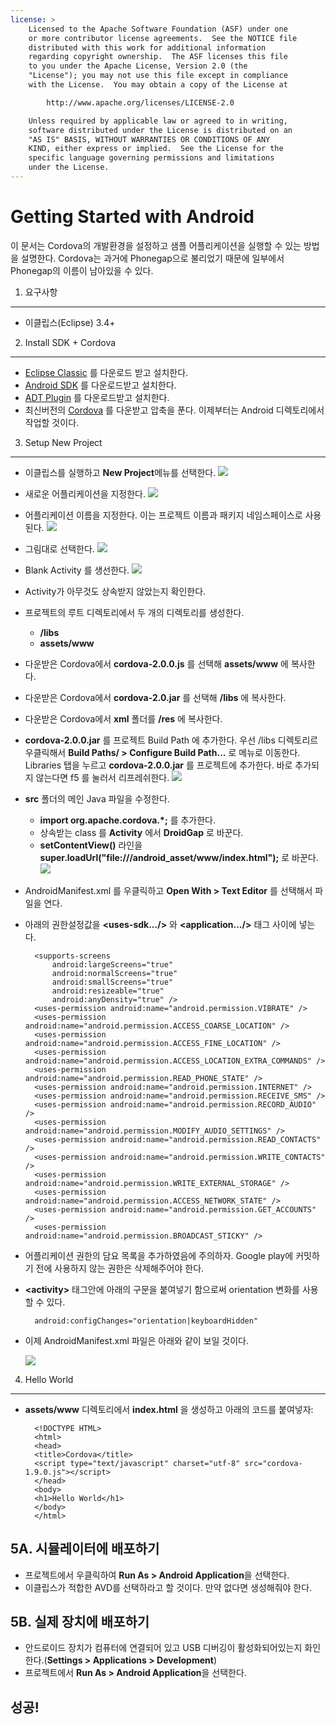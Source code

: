```yaml
---
license: >
    Licensed to the Apache Software Foundation (ASF) under one
    or more contributor license agreements.  See the NOTICE file
    distributed with this work for additional information
    regarding copyright ownership.  The ASF licenses this file
    to you under the Apache License, Version 2.0 (the
    "License"); you may not use this file except in compliance
    with the License.  You may obtain a copy of the License at

        http://www.apache.org/licenses/LICENSE-2.0

    Unless required by applicable law or agreed to in writing,
    software distributed under the License is distributed on an
    "AS IS" BASIS, WITHOUT WARRANTIES OR CONDITIONS OF ANY
    KIND, either express or implied.  See the License for the
    specific language governing permissions and limitations
    under the License.
---
```


Getting Started with Android
============================

이 문서는 Cordova의 개발환경을 설정하고 샘플 어플리케이션을 실행할 수 있는 방법을 설명한다. Cordova는 과거에 Phonegap으로 불리었기 때문에 일부에서 Phonegap의 이름이 남아있을 수 있다. 


1. 요구사항
---------------

- 이클립스(Eclipse) 3.4+


2. Install SDK + Cordova
------------------------

- [Eclipse Classic](http://www.eclipse.org/downloads/) 를 다운로드 받고 설치한다.
- [Android SDK](http://developer.android.com/sdk/index.html) 를 다운로드받고 설치한다.
- [ADT Plugin](http://developer.android.com/sdk/eclipse-adt.html#installing)  를 다운로드받고 설치한다.
- 최신버전의 [Cordova](http://phonegap.com/download) 를 다운받고 압축을 푼다. 이제부터는 Android 디렉토리에서 작업할 것이다. 


 3. Setup New Project
---------------------

- 이클립스를 실행하고 **New Project**메뉴를 선택한다. 
    ![](img/guide/getting-started/android/step_1.jpg) 
- 새로운 어플리케이션을 지정한다.
    ![](img/guide/getting-started/android/step_2.jpg)
- 어플리케이션 이름을 지정한다. 이는 프로젝트 이름과 패키지 네임스페이스로 사용된다.
    ![](img/guide/getting-started/android/step_3.jpg)
- 그림대로 선택한다. 
    ![](img/guide/getting-started/android/step_4.jpg)
- Blank Activity 를 생선한다. 
    ![](img/guide/getting-started/android/step_5.jpg)
- Activity가 아무것도 상속받지 않았는지 확인한다. 
    
- 프로젝트의 루트 디렉토리에서 두 개의 디렉토리를 생성한다.
 	- **/libs**
 	- **assets/www**
- 다운받은 Cordova에서 **cordova-2.0.0.js** 를 선택해 **assets/www** 에 복사한다.
- 다운받은 Cordova에서 **cordova-2.0.jar** 를 선택해  **/libs** 에 복사한다.
- 다운받은 Cordova에서 **xml** 폴더를 **/res** 에 복사한다.

- **cordova-2.0.0.jar** 를 프로젝트 Build Path 에 추가한다. 우선 /libs 디렉토리르 우클릭해서 **Build Paths/ &gt; Configure Build Path...** 로 메뉴로 이동한다. Libraries 탭을 누르고 **cordova-2.0.0.jar** 를 프로젝트에 추가한다. 바로 추가되지 않는다면 f5 를 눌러서 리프레쉬한다. 
![](img/guide/getting-started/android/buildPath.jpg)

- **src** 폴더의 메인 Java 파일을 수정한다.
	- **import org.apache.cordova.*;** 를 추가한다.
	- 상속받는 class 를 **Activity** 에서 **DroidGap** 로 바꾼다.
	- **setContentView()** 라인을 **super.loadUrl("file:///android_asset/www/index.html");** 로 바꾼다.	![](img/guide/getting-started/android/javaSrc.jpg)
	
- AndroidManifest.xml 를 우클릭하고 **Open With &gt; Text Editor** 를 선택해서 파일을 연다. 
- 아래의 권한설정값을 **&lt;uses-sdk.../&gt;** 와 **&lt;application.../&gt;** 태그 사이에 넣는다.

        <supports-screens 
            android:largeScreens="true" 
            android:normalScreens="true" 
            android:smallScreens="true" 
            android:resizeable="true" 
            android:anyDensity="true" />
        <uses-permission android:name="android.permission.VIBRATE" />
        <uses-permission android:name="android.permission.ACCESS_COARSE_LOCATION" />
        <uses-permission android:name="android.permission.ACCESS_FINE_LOCATION" />
        <uses-permission android:name="android.permission.ACCESS_LOCATION_EXTRA_COMMANDS" />
        <uses-permission android:name="android.permission.READ_PHONE_STATE" />
        <uses-permission android:name="android.permission.INTERNET" />
        <uses-permission android:name="android.permission.RECEIVE_SMS" />
        <uses-permission android:name="android.permission.RECORD_AUDIO" />
        <uses-permission android:name="android.permission.MODIFY_AUDIO_SETTINGS" />
        <uses-permission android:name="android.permission.READ_CONTACTS" />
        <uses-permission android:name="android.permission.WRITE_CONTACTS" />
        <uses-permission android:name="android.permission.WRITE_EXTERNAL_STORAGE" />
        <uses-permission android:name="android.permission.ACCESS_NETWORK_STATE" /> 
        <uses-permission android:name="android.permission.GET_ACCOUNTS" />
        <uses-permission android:name="android.permission.BROADCAST_STICKY" />
* 어플리케이션 권한의 담요 목록을 추가하였음에 주의하자. Google play에 커밋하기 전에 사용하지 않는 권한은 삭제해주어야 한다. 
- **&lt;activity&gt;** 태그안에 아래의 구문을 붙여넣기 함으로써 orientation 변화를 사용할 수 있다.

        android:configChanges="orientation|keyboardHidden"

- 이제 AndroidManifest.xml 파일은 아래와 같이 보일 것이다.

    ![](img/guide/getting-started/android/manifest.png)


4. Hello World
--------------    

- **assets/www** 디렉토리에서 **index.html** 을 생성하고 아래의 코드를 붙여넣자:

        <!DOCTYPE HTML>
        <html>
        <head>
        <title>Cordova</title>
        <script type="text/javascript" charset="utf-8" src="cordova-1.9.0.js"></script>
        </head>
        <body>
        <h1>Hello World</h1>
        </body>
        </html>

5A. 시뮬레이터에 배포하기
-----------------------

- 프로젝트에서 우클릭하여 **Run As &gt; Android Application**을 선택한다.
- 이클립스가 적합한 AVD를 선택하라고 할 것이다. 만약 없다면 생성해줘야 한다.


5B. 실제 장치에 배포하기
--------------------

- 안드로이드 장치가 컴퓨터에 연결되어 있고 USB 디버깅이 활성화되어있는지 화인한다.(**Settings &gt; Applications &gt; Development**)
- 프로젝트에서 **Run As &gt; Android Application**을 선택한다.


성공!
-----
